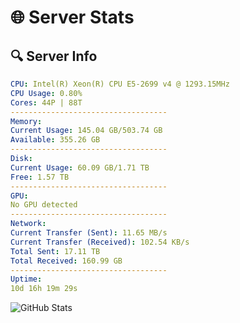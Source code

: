 # 🌐 Server Stats
## 🔍 Server Info
```yaml
CPU: Intel(R) Xeon(R) CPU E5-2699 v4 @ 1293.15MHz
CPU Usage: 0.80%
Cores: 44P | 88T
-----------------------------------
Memory:
Current Usage: 145.04 GB/503.74 GB
Available: 355.26 GB
-----------------------------------
Disk:
Current Usage: 60.09 GB/1.71 TB
Free: 1.57 TB
-----------------------------------
GPU:
No GPU detected
-----------------------------------
Network:
Current Transfer (Sent): 11.65 MB/s
Current Transfer (Received): 102.54 KB/s
Total Sent: 17.11 TB
Total Received: 160.99 GB
-----------------------------------
Uptime:
10d 16h 19m 29s
```
![GitHub Stats](https://img.shields.io/badge/Updated-2025-03-18_13:42:18-blue)